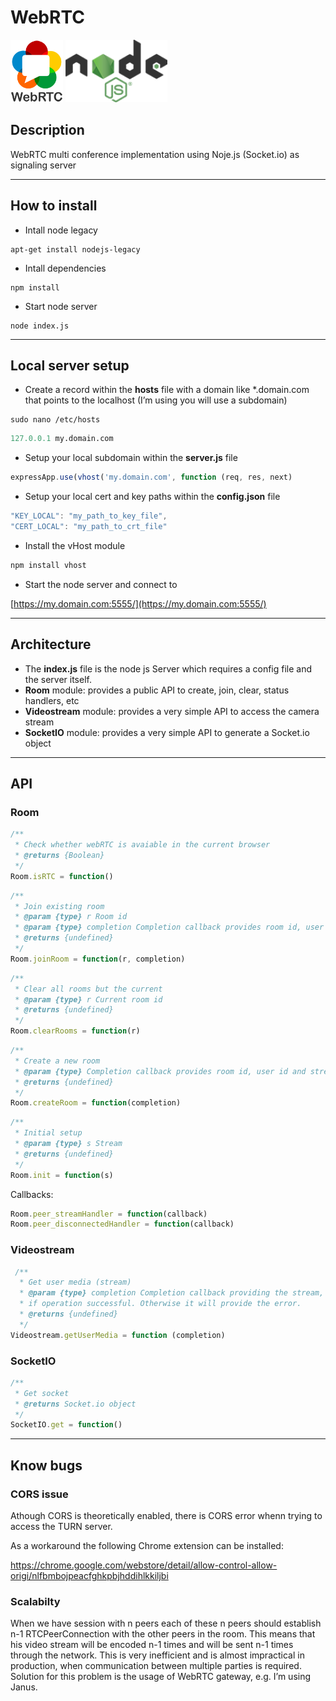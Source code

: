 # WebRTC

<img src="./img/webrtc_logo.png" height="100"/> <img src="./img/node_logo.png" height="100"/>

## Description
WebRTC multi conference implementation using Noje.js (Socket.io) as signaling server

---


## How to install 

- Intall node legacy
```
apt-get install nodejs-legacy
```

- Intall dependencies
```
npm install
```

- Start node server
```
node index.js
```

---

## Local server setup

- Create a record within the **hosts** file with a domain like *.domain.com that points to the localhost (I’m using you will use a subdomain)
```
sudo nano /etc/hosts
```
```python
127.0.0.1 my.domain.com
```

- Setup your local subdomain within the **server.js** file
```javascript
expressApp.use(vhost('my.domain.com', function (req, res, next)
```

- Setup your local cert and key paths within the **config.json** file
```javascript
"KEY_LOCAL": "my_path_to_key_file",
"CERT_LOCAL": "my_path_to_crt_file"
```

- Install the vHost module
```javascript
npm install vhost
```

- Start the node server and connect to 

[https://my.domain.com:5555/](https://my.domain.com:5555/)


---

## Architecture

- The **index.js** file is the node js Server which requires a config file and the server itself.
- **Room** module: provides a public API to create, join, clear, status handlers, etc
- **Videostream** module: provides a very simple API to access the camera stream
- **SocketIO** module: provides a very simple API to generate a Socket.io object

---

## API

### Room
```javascript
/**
 * Check whether webRTC is avaiable in the current browser
 * @returns {Boolean}
 */
Room.isRTC = function()
```
```javascript
/**
 * Join existing room
 * @param {type} r Room id
 * @param {type} completion Completion callback provides room id, user id and stream
 * @returns {undefined}
 */
Room.joinRoom = function(r, completion)
```
```javascript
/**
 * Clear all rooms but the current
 * @param {type} r Current room id
 * @returns {undefined}
 */
Room.clearRooms = function(r)
```
```javascript
/**
 * Create a new room
 * @param {type} Completion callback provides room id, user id and stream
 * @returns {undefined}
 */
Room.createRoom = function(completion)
```
```javascript
/**
 * Initial setup
 * @param {type} s Stream
 * @returns {undefined}
 */
Room.init = function(s)
```
Callbacks:
```javascript
Room.peer_streamHandler = function(callback)
Room.peer_disconnectedHandler = function(callback)
```
### Videostream
```javascript
 /**
  * Get user media (stream)
  * @param {type} completion Completion callback providing the stream,
  * if operation successful. Otherwise it will provide the error.
  * @returns {undefined}
  */
Videostream.getUserMedia = function (completion)
```
### SocketIO
```javascript
/**
 * Get socket
 * @returns Socket.io object
 */
SocketIO.get = function()
```

---

## Know bugs

### CORS issue
Athough CORS is theoretically enabled, there is CORS error whenn trying to access the TURN server. 

As a workaround the following Chrome extension can be installed:

https://chrome.google.com/webstore/detail/allow-control-allow-origi/nlfbmbojpeacfghkpbjhddihlkkiljbi

### Scalabilty
When we have session with n peers each of these n peers should establish n-1 RTCPeerConnection with the other peers in the room. 
This means that his video stream will be encoded n-1 times and will be sent n-1 times through the network. 
This is very inefficient and is almost impractical in production, when communication between multiple parties is required. 
Solution for this problem is the usage of WebRTC gateway, e.g. I’m using Janus.
